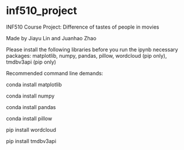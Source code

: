 # inf510_project
INF510 Course Project: Difference of tastes of people in movies

Made by Jiayu Lin and Juanhao Zhao

Please install the following libraries before you run the ipynb
necessary packages: matplotlib, numpy, pandas, pillow, wordcloud (pip only), tmdbv3api (pip only)

Recommended command line demands:

  conda install matplotlib
  
  conda install numpy
  
  conda install pandas
  
  conda install pillow
  
  pip install wordcloud
  
  pip install tmdbv3api
